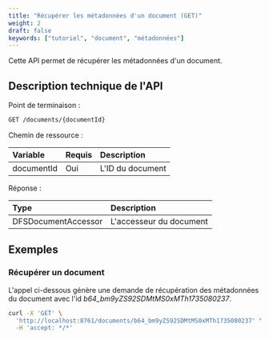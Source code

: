 ```yaml
---
title: "Récupérer les métadonnées d'un document (GET)"
weight: 2
draft: false
keywords: ["tutoriel", "document", "métadonnées"]
---
```


Cette API permet de récupérer les métadonnées d'un document.

## Description technique de l'API

Point de terminaison :
```bash
GET /documents/{documentId}
```

Chemin de ressource :

| Variable   | Requis | Description       |
|:-----------|:-------|:------------------|
| documentId | Oui    | L'ID du document  |

Réponse :

| Type                  | Description             |
|:----------------------|:------------------------|
| DFSDocumentAccessor   | L'accesseur du document |

## Exemples

### Récupérer un document

L'appel ci-dessous génère une demande de récupération des métadonnées du document avec l'id _b64_bm9yZS92SDMtMS0xMTh1735080237_.

```bash
curl -X 'GET' \
  'http://localhost:8761/documents/b64_bm9yZS92SDMtMS0xMTh1735080237' \
  -H 'accept: */*'
```
